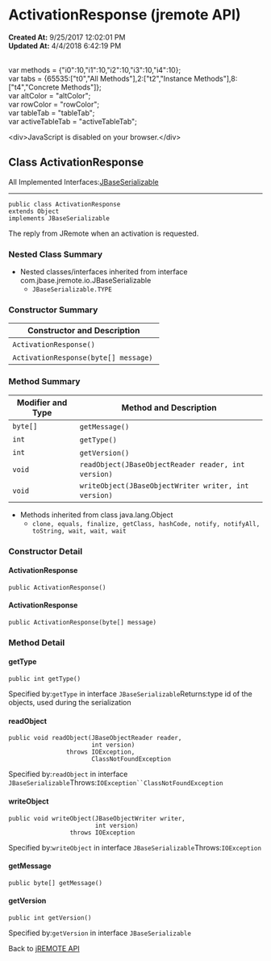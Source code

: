 # ActivationResponse (jremote API)

**Created At:** 9/25/2017 12:02:01 PM  
**Updated At:** 4/4/2018 6:42:19 PM  

<!--<br>    try {<br>        if (location.href.indexOf('is-external=true') == -1) {<br>            parent.document.title="ActivationResponse (jremote   API)";<br>        }<br>    }<br>    catch(err) {<br>    }<br>//--><br>var methods = {"i0":10,"i1":10,"i2":10,"i3":10,"i4":10};<br>var tabs = {65535:["t0","All Methods"],2:["t2","Instance Methods"],8:["t4","Concrete Methods"]};<br>var altColor = "altColor";<br>var rowColor = "rowColor";<br>var tableTab = "tableTab";<br>var activeTableTab = "activeTableTab";&lt;div&gt;JavaScript is disabled on your browser.&lt;/div&gt;


## Class ActivationResponse

All Implemented Interfaces:[JBaseSerializable](/39250-io/com_jbase_jremote_io_jbaseserializable "interface in com.jbase.jremote.io")
* * *


```
public class ActivationResponse
extends Object
implements JBaseSerializable
```

The reply from JRemote when an activation is requested.

### Nested Class Summary

- Nested classes/interfaces inherited from interface com.jbase.jremote.io.JBaseSerializable
    - `JBaseSerializable.TYPE`






### Constructor Summary


| Constructor and Description<br> |
| --- |
| `ActivationResponse()` <br> |
| `ActivationResponse(byte[] message)` <br> |






### Method Summary


| Modifier and Type<br> | Method and Description<br> |
| --- | --- |
| `byte[]`<br> | `getMessage()` <br> |
| `int`<br> | `getType()` <br> |
| `int`<br> | `getVersion()` <br> |
| `void`<br> | `readObject(JBaseObjectReader reader, int version)` <br> |
| `void`<br> | `writeObject(JBaseObjectWriter writer, int version)` <br> |


- Methods inherited from class java.lang.Object
    - `clone, equals, finalize, getClass, hashCode, notify, notifyAll, toString, wait, wait, wait`

### Constructor Detail



#### ActivationResponse

```
public ActivationResponse()
```



#### ActivationResponse

```
public ActivationResponse(byte[] message)
```





### 


### Method Detail



#### getType

```
public int getType()
```
Specified by:`getType` in interface `JBaseSerializable`Returns:type id of the objects, used during the serialization
#### readObject

```
public void readObject(JBaseObjectReader reader,
                       int version)
                throws IOException,
                       ClassNotFoundException
```
Specified by:`readObject` in interface `JBaseSerializable`Throws:`IOException``ClassNotFoundException`
#### writeObject

```
public void writeObject(JBaseObjectWriter writer,
                        int version)
                 throws IOException
```
Specified by:`writeObject` in interface `JBaseSerializable`Throws:`IOException`
#### getMessage

```
public byte[] getMessage()
```

#### getVersion

```
public int getVersion()
```
Specified by:`getVersion` in interface `JBaseSerializable`

Back to [jREMOTE API](com_jbase_jremote_package-summary)
